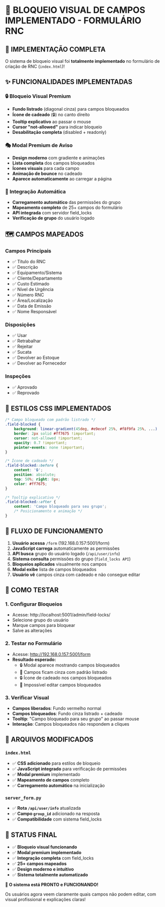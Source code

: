 # 🎨 BLOQUEIO VISUAL DE CAMPOS IMPLEMENTADO - FORMULÁRIO RNC

## 🎯 **IMPLEMENTAÇÃO COMPLETA**

O sistema de bloqueio visual foi **totalmente implementado** no formulário de criação de RNC (`index.html`)!

## ✨ **FUNCIONALIDADES IMPLEMENTADAS**

### 🔒 **Bloqueio Visual Premium**
- **Fundo listrado** (diagonal cinza) para campos bloqueados
- **Ícone de cadeado** (🔒) no canto direito
- **Tooltip explicativo** ao passar o mouse
- **Cursor "not-allowed"** para indicar bloqueio
- **Desabilitação completa** (disabled + readonly)

### 🎭 **Modal Premium de Aviso**
- **Design moderno** com gradiente e animações
- **Lista completa** dos campos bloqueados
- **Ícones visuais** para cada campo
- **Animação de bounce** no cadeado
- **Aparece automaticamente** ao carregar a página

### 🔧 **Integração Automática**
- **Carregamento automático** das permissões do grupo
- **Mapeamento completo** de 25+ campos do formulário
- **API integrada** com servidor field_locks
- **Verificação de grupo** do usuário logado

## 🗺️ **CAMPOS MAPEADOS**

### **Campos Principais**
- ✅ Título do RNC
- ✅ Descrição  
- ✅ Equipamento/Sistema
- ✅ Cliente/Departamento
- ✅ Custo Estimado
- ✅ Nível de Urgência
- ✅ Número RNC
- ✅ Área/Localização
- ✅ Data de Emissão
- ✅ Nome Responsável

### **Disposições** 
- ✅ Usar
- ✅ Retrabalhar
- ✅ Rejeitar
- ✅ Sucata
- ✅ Devolver ao Estoque
- ✅ Devolver ao Fornecedor

### **Inspeções**
- ✅ Aprovado
- ✅ Reprovado

## 🎨 **ESTILOS CSS IMPLEMENTADOS**

```css
/* Campo bloqueado com padrão listrado */
.field-blocked {
    background: linear-gradient(45deg, #e9ecef 25%, #f8f9fa 25%, ...) !important;
    border: 2px solid #ff7675 !important;
    cursor: not-allowed !important;
    opacity: 0.7 !important;
    pointer-events: none !important;
}

/* Ícone de cadeado */
.field-blocked::before {
    content: '🔒';
    position: absolute;
    top: 50%; right: 8px;
    color: #ff7675;
}

/* Tooltip explicativo */
.field-blocked::after {
    content: 'Campo bloqueado para seu grupo';
    /* Posicionamento e animação */
}
```

## 🔄 **FLUXO DE FUNCIONAMENTO**

1. **Usuário acessa** `/form` (192.168.0.157:5001/form)
2. **JavaScript carrega** automaticamente as permissões
3. **API busca** grupo do usuário logado (`/api/user/info`)
4. **Sistema consulta** permissões do grupo (`field_locks API`)
5. **Bloqueios aplicados** visualmente nos campos
6. **Modal exibe** lista de campos bloqueados
7. **Usuário vê** campos cinza com cadeado e não consegue editar

## 🧪 **COMO TESTAR**

### **1. Configurar Bloqueios**
- Acesse: http://localhost:5001/admin/field-locks/
- Selecione grupo do usuário
- Marque campos para bloquear
- Salve as alterações

### **2. Testar no Formulário**  
- Acesse: http://192.168.0.157:5001/form
- **Resultado esperado:**
  - 🔒 Modal aparece mostrando campos bloqueados
  - 🎨 Campos ficam cinza com padrão listrado
  - 🔒 Ícone de cadeado nos campos bloqueados
  - 🚫 Impossível editar campos bloqueados

### **3. Verificar Visual**
- **Campos liberados**: Fundo vermelho normal
- **Campos bloqueados**: Fundo cinza listrado + cadeado
- **Tooltip**: "Campo bloqueado para seu grupo" ao passar mouse
- **Interação**: Campos bloqueados não respondem a cliques

## 📁 **ARQUIVOS MODIFICADOS**

### **`index.html`**
- ✅ **CSS adicionado** para estilos de bloqueio
- ✅ **JavaScript integrado** para verificação de permissões
- ✅ **Modal premium** implementado
- ✅ **Mapeamento de campos** completo
- ✅ **Carregamento automático** na inicialização

### **`server_form.py`**  
- ✅ **Rota `/api/user/info`** atualizada
- ✅ **Campo `group_id`** adicionado na resposta
- ✅ **Compatibilidade** com sistema field_locks

## 🎉 **STATUS FINAL**

- ✅ **Bloqueio visual funcionando**
- ✅ **Modal premium implementado** 
- ✅ **Integração completa** com field_locks
- ✅ **25+ campos mapeados**
- ✅ **Design moderno e intuitivo**
- ✅ **Sistema totalmente automatizado**

**🚀 O sistema está PRONTO e FUNCIONANDO!**

Os usuários agora veem claramente quais campos não podem editar, com visual profissional e explicações claras!